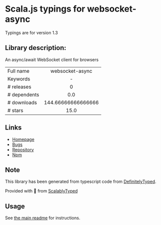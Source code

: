 
# Scala.js typings for websocket-async

Typings are for version 1.3

## Library description:
An async/await WebSocket client for browsers

|                    |                 |
| ------------------ | :-------------: |
| Full name          | websocket-async |
| Keywords           | - |
| # releases         | 0 |
| # dependents       | 0.0 |
| # downloads        | 144.66666666666666 |
| # stars            | 15.0 |

## Links
- [Homepage](https://github.com/jcao219/websocket-async#readme)
- [Bugs](https://github.com/jcao219/websocket-async/issues)
- [Repository](https://github.com/jcao219/websocket-async)
- [Npm](https://www.npmjs.com/package/websocket-async)
    


## Note
This library has been generated from typescript code from [DefinitelyTyped](https://definitelytyped.org).

Provided with :purple_heart: from [ScalablyTyped](https://github.com/oyvindberg/ScalablyTyped)

## Usage
See [the main readme](../../readme.md) for instructions.



